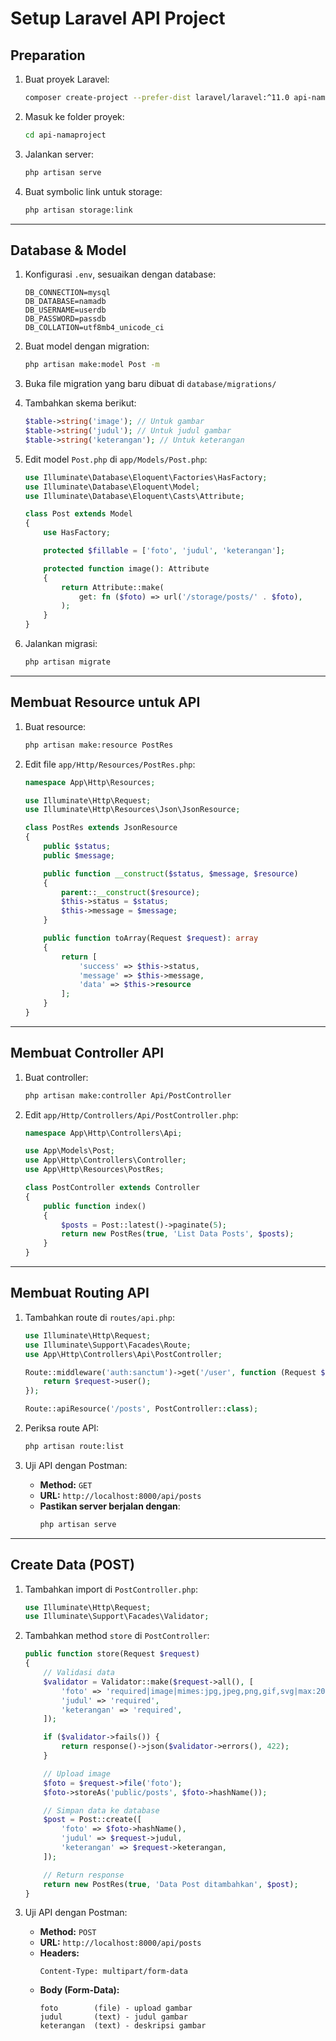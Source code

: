 # Setup Laravel API Project

## Preparation

1. Buat proyek Laravel:
   ```sh
   composer create-project --prefer-dist laravel/laravel:^11.0 api-namaproject
   ```
2. Masuk ke folder proyek:
   ```sh
   cd api-namaproject
   ```
3. Jalankan server:
   ```sh
   php artisan serve
   ```
4. Buat symbolic link untuk storage:
   ```sh
   php artisan storage:link
   ```

---

## Database & Model

1. Konfigurasi `.env`, sesuaikan dengan database:
   ```
   DB_CONNECTION=mysql
   DB_DATABASE=namadb
   DB_USERNAME=userdb
   DB_PASSWORD=passdb
   DB_COLLATION=utf8mb4_unicode_ci
   ```
2. Buat model dengan migration:
   ```sh
   php artisan make:model Post -m
   ```
3. Buka file migration yang baru dibuat di `database/migrations/`
4. Tambahkan skema berikut:
   ```php
   $table->string('image'); // Untuk gambar
   $table->string('judul'); // Untuk judul gambar
   $table->string('keterangan'); // Untuk keterangan
   ```
5. Edit model `Post.php` di `app/Models/Post.php`:

   ```php
   use Illuminate\Database\Eloquent\Factories\HasFactory;
   use Illuminate\Database\Eloquent\Model;
   use Illuminate\Database\Eloquent\Casts\Attribute;

   class Post extends Model
   {
       use HasFactory;

       protected $fillable = ['foto', 'judul', 'keterangan'];

       protected function image(): Attribute
       {
           return Attribute::make(
               get: fn ($foto) => url('/storage/posts/' . $foto),
           );
       }
   }
   ```

6. Jalankan migrasi:
   ```sh
   php artisan migrate
   ```

---

## Membuat Resource untuk API

1. Buat resource:
   ```sh
   php artisan make:resource PostRes
   ```
2. Edit file `app/Http/Resources/PostRes.php`:

   ```php
   namespace App\Http\Resources;

   use Illuminate\Http\Request;
   use Illuminate\Http\Resources\Json\JsonResource;

   class PostRes extends JsonResource
   {
       public $status;
       public $message;

       public function __construct($status, $message, $resource)
       {
           parent::__construct($resource);
           $this->status = $status;
           $this->message = $message;
       }

       public function toArray(Request $request): array
       {
           return [
               'success' => $this->status,
               'message' => $this->message,
               'data' => $this->resource
           ];
       }
   }
   ```

---

## Membuat Controller API

1. Buat controller:
   ```sh
   php artisan make:controller Api/PostController
   ```
2. Edit `app/Http/Controllers/Api/PostController.php`:

   ```php
   namespace App\Http\Controllers\Api;

   use App\Models\Post;
   use App\Http\Controllers\Controller;
   use App\Http\Resources\PostRes;

   class PostController extends Controller
   {
       public function index()
       {
           $posts = Post::latest()->paginate(5);
           return new PostRes(true, 'List Data Posts', $posts);
       }
   }
   ```

---

## Membuat Routing API

1. Tambahkan route di `routes/api.php`:

   ```php
   use Illuminate\Http\Request;
   use Illuminate\Support\Facades\Route;
   use App\Http\Controllers\Api\PostController;

   Route::middleware('auth:sanctum')->get('/user', function (Request $request) {
       return $request->user();
   });

   Route::apiResource('/posts', PostController::class);
   ```

2. Periksa route API:
   ```sh
   php artisan route:list
   ```
3. Uji API dengan Postman:
   - **Method:** `GET`
   - **URL:** `http://localhost:8000/api/posts`
   - **Pastikan server berjalan dengan**:
     ```sh
     php artisan serve
     ```

---

## Create Data (POST)

1. Tambahkan import di `PostController.php`:
   ```php
   use Illuminate\Http\Request;
   use Illuminate\Support\Facades\Validator;
   ```
2. Tambahkan method `store` di `PostController`:

   ```php
   public function store(Request $request)
   {
       // Validasi data
       $validator = Validator::make($request->all(), [
           'foto' => 'required|image|mimes:jpg,jpeg,png,gif,svg|max:2048',
           'judul' => 'required',
           'keterangan' => 'required',
       ]);

       if ($validator->fails()) {
           return response()->json($validator->errors(), 422);
       }

       // Upload image
       $foto = $request->file('foto');
       $foto->storeAs('public/posts', $foto->hashName());

       // Simpan data ke database
       $post = Post::create([
           'foto' => $foto->hashName(),
           'judul' => $request->judul,
           'keterangan' => $request->keterangan,
       ]);

       // Return response
       return new PostRes(true, 'Data Post ditambahkan', $post);
   }
   ```

3. Uji API dengan Postman:
   - **Method:** `POST`
   - **URL:** `http://localhost:8000/api/posts`
   - **Headers:**
     ```
     Content-Type: multipart/form-data
     ```
   - **Body (Form-Data):**
     ```
     foto        (file) - upload gambar
     judul       (text) - judul gambar
     keterangan  (text) - deskripsi gambar
     ```
